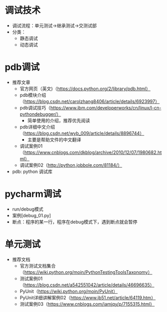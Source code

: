 # 调试技术
- 调试流程：单元测试->继承测试->交测试部
- 分类：
    - 静态调试
    - 动态调试
# pdb调试
- 推荐文章
    - 官方网页（英文)（https://docs.python.org/2/library/pdb.html）
    - pdb模块介绍（https://blog.csdn.net/carolzhang8406/article/details/6923997）
    - pdb调试技巧（https://www.ibm.com/developerworks/cn/linux/l-cn-pythondebugger/）
        - 简单使用的介绍，推荐优先阅读
    - pdb详细中文介绍（https://blog.csdn.net/wyb_009/article/details/8896744）
        - 主要是帮助文件的中文翻译
    - 调试案例01（https://www.cnblogs.com/dkblog/archive/2010/12/07/1980682.html）
    - 调试案例02（http://python.jobbole.com/81184/）
- pdb: python 调试库

# pycharm调试
- run/debug模式
- 案例[debug_01.py]
- 断点：程序的某一行，程序在debug模式下，遇到断点就会暂停

# 单元测试
- 推荐文档
    - 官方测试文档集合（https://wiki.python.org/moin/PythonTestingToolsTaxonomy）
    - 测试案例01（https://blog.csdn.net/a542551042/article/details/46696635）
    - PyUnit（https://wiki.python.org/moin/PyUnit）
    - PyUnit详细讲解案例02（https://www.jb51.net/article/64119.htm）
    - 测试案例03（https://www.cnblogs.com/iamjqy/p/7155315.html）


